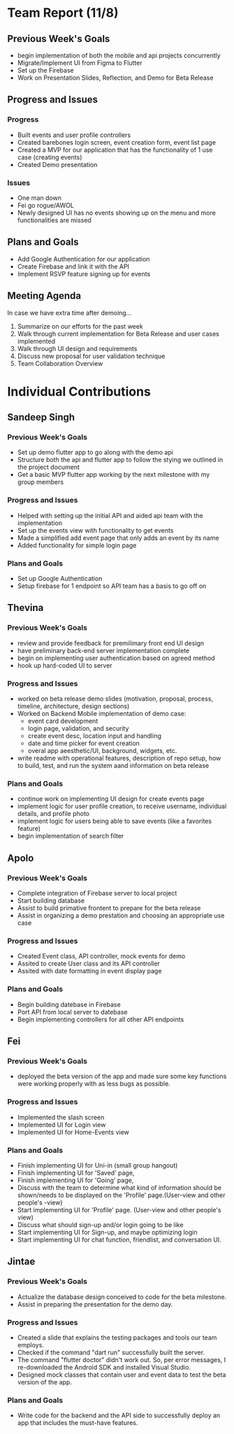 # Team Report (11/8)

## Previous Week's Goals
- begin implementation of both the mobile and api projects concurrently
- Migrate/Implement UI from Figma to Flutter
- Set up the Firebase
- Work on Presentation Slides, Reflection, and Demo for Beta Release

## Progress and Issues

### Progress
- Built events and user profile controllers
- Created barebones login screen, event creation form, event list page
- Created a MVP for our application that has the functionality of 1 use case (creating events)
- Created Demo presentation
 
### Issues
- One man down
- Fei go rogue/AWOL
- Newly designed UI has no events showing up on the menu and more functionalities are missed 

## Plans and Goals
- Add Google Authentication for our application
- Create Firebase and link it with the API
- Implement RSVP feature signing up for events

## Meeting Agenda
In case we have extra time after demoing...
1. Summarize on our efforts for the past week
2. Walk through current implementation for Beta Release and user cases implemented
3. Walk through UI design and requirements
4. Discuss new proposal for user validation technique
5. Team Collaboration Overview

# Individual Contributions

## Sandeep Singh

### Previous Week's Goals
- Set up demo flutter app to go along with the demo api
- Structure both the api and flutter app to follow the stying we outlined in the project document
- Get a basic MVP flutter app working by the next milestone with my group members

### Progress and Issues
- Helped with setting up the initial API and aided api team with the implementation
- Set up the events view with functionality to get events
- Made a simplified add event page that only adds an event by its name
- Added functionality for simple login page

### Plans and Goals
- Set up Google Authentication
- Setup firebase for 1 endpoint so API team has a basis to go off on

## Thevina

### Previous Week's Goals
- review and provide feedback for premilimary front end UI design
- have preliminary back-end server implementation complete
- begin on implementing user authentication based on agreed method
- hook up hard-coded UI to server

### Progress and Issues
- worked on beta release demo slides (motivation, proposal, process, timeline, architecture, design sections)
- Worked on Backend Mobile implementation of demo case:
  - event card development
  - login page, validation, and security
  - create event desc, location input and handling
  - date and time picker for event creation
  - overal app aeesthetic/UI, background, widgets, etc.
- write readme with operational features, description of repo setup, how to build, test, and run the system aand information on beta release

### Plans and Goals
- continue work on implementing UI design for create events page
- implement logic for user profile creation, to receive username, individual details, and profile photo
- implement logic for users being able to save events (like a favorites feature)
- begin implementation of search filter


## Apolo

### Previous Week's Goals
- Complete integration of Firebase server to local project
- Start building database
- Assist to build primative frontent to prepare for the beta release
- Assist in organizing a demo prestation and choosing an appropriate use case

### Progress and Issues
- Created Event class, API controller, mock events for demo
- Assited to create User class and its API controller
- Assited with date formatting in event display page

### Plans and Goals
- Begin building datebase in Firebase
- Port API from local server to datebase
- Begin implementing controllers for all other API endpoints

## Fei
### Previous Week's Goals
- deployed the beta version of the app and made sure some key functions were working properly with as less bugs as possible.

### Progress and Issues
- Implemented the slash screen
- Implemented UI for Login view
- Implemented UI for Home-Events view
    
### Plans and Goals
- Finish implementing UI for Uni-in (small group hangout)
- Finish implementing UI for 'Saved' page,
- Finish implementing UI for 'Going' page,
- Discuss with the team to determine what kind of information should be shown/needs to be displayed on the 'Profile' page.(User-view and other people's -view) 
- Start implementing UI for 'Profile' page. (User-view and other people's view) 
- Discuss what should sign-up and/or login going to be like
- Start implementing UI for Sign-up, and maybe optimizing login
- Start implementing UI for chat function, friendlist, and conversation UI.

## Jintae

### Previous Week's Goals
- Actualize the database design conceived to code for the beta milestone.
- Assist in preparing the presentation for the demo day.

### Progress and Issues
- Created a slide that explains the testing packages and tools our team employs.
- Checked if the command "dart run" successfully built the server.
- The command "flutter doctor" didn't work out. So, per error messages, I re-downloaded the Android SDK and installed Visual Studio.
- Designed mock classes that contain user and event data to test the beta version of the app.
### Plans and Goals
- Write code for the backend and the API side to successfully deploy an app that includes the must-have features.
